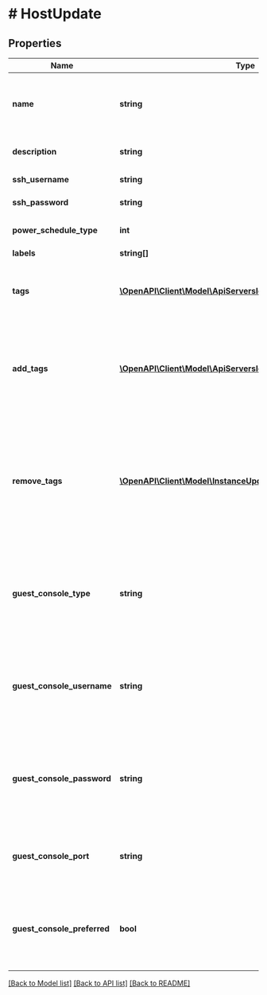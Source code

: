 # # HostUpdate

## Properties

Name | Type | Description | Notes
------------ | ------------- | ------------- | -------------
**name** | **string** | Unique name scoped to your account for the server. | [optional]
**description** | **string** | Optional description field. | [optional]
**ssh_username** | **string** | SSH Username | [optional]
**ssh_password** | **string** | SSH Password | [optional]
**power_schedule_type** | **int** | Power schedule ID. | [optional]
**labels** | **string[]** |  | [optional]
**tags** | [**\OpenAPI\Client\Model\ApiServersIdMakeManagedServerTags[]**](ApiServersIdMakeManagedServerTags.md) | Metadata tags, Array of objects having a name and value. | [optional]
**add_tags** | [**\OpenAPI\Client\Model\ApiServersIdMakeManagedServerTags[]**](ApiServersIdMakeManagedServerTags.md) | Add or update value of Metadata tags, Array of objects having a name and value. | [optional]
**remove_tags** | [**\OpenAPI\Client\Model\InstanceUpdateInstanceRemoveTags[]**](InstanceUpdateInstanceRemoveTags.md) | Remove Metadata tags, Array of objects having a name and an optional value. If value is passed, it must match to be removed. | [optional]
**guest_console_type** | **string** | The Type of guest console this server provides such as disabled, vnc, rdp, ssh | [optional]
**guest_console_username** | **string** | The optional guest console username if you don&#39;t want to use the user defaults | [optional]
**guest_console_password** | **string** | The optional guest console password if not using the accessing users creds | [optional]
**guest_console_port** | **string** | The port the guest console is being accessed from | [optional]
**guest_console_preferred** | **bool** | Can turn off guest console preferences on server in favor of hypervisor console | [optional] [default to true]

[[Back to Model list]](../../README.md#models) [[Back to API list]](../../README.md#endpoints) [[Back to README]](../../README.md)
